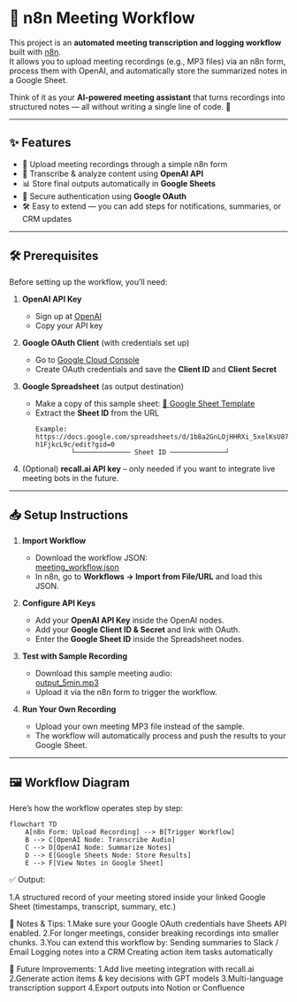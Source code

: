 # 📄 n8n Meeting Workflow

This project is an **automated meeting transcription and logging workflow** built with [n8n](https://n8n.io).  
It allows you to upload meeting recordings (e.g., MP3 files) via an n8n form, process them with OpenAI, and automatically store the summarized notes in a Google Sheet.

Think of it as your **AI-powered meeting assistant** that turns recordings into structured notes — all without writing a single line of code. 🚀

---

## ✨ Features

- 🎤 Upload meeting recordings through a simple n8n form
- 🤖 Transcribe & analyze content using **OpenAI API**
- 📊 Store final outputs automatically in **Google Sheets**
- 🔑 Secure authentication using **Google OAuth**
- 🛠️ Easy to extend — you can add steps for notifications, summaries, or CRM updates

---

## 🛠️ Prerequisites

Before setting up the workflow, you’ll need:

1. **OpenAI API Key**

   - Sign up at [OpenAI](https://platform.openai.com)
   - Copy your API key

2. **Google OAuth Client** (with credentials set up)

   - Go to [Google Cloud Console](https://console.cloud.google.com)
   - Create OAuth credentials and save the **Client ID** and **Client Secret**

3. **Google Spreadsheet** (as output destination)

   - Make a copy of this sample sheet: [📄 Google Sheet Template](https://docs.google.com/spreadsheets/u/1/d/14BvEzVVxExSyqQaNibzQVZy2v5YcDqLDZR8T3b4gVh8/copy)
   - Extract the **Sheet ID** from the URL
     ```
     Example: https://docs.google.com/spreadsheets/d/1b8a2GnLOjHHRXi_5xelKsU87DYEUuq8TP-h1FjkcL9c/edit?gid=0
              └────────────── Sheet ID ──────────────┘
     ```

4. (Optional) **recall.ai API key** – only needed if you want to integrate live meeting bots in the future.

---

## 📥 Setup Instructions

1. **Import Workflow**

   - Download the workflow JSON:  
     [meeting_workflow.json](https://raw.githubusercontent.com/roshanmishra86/building/refs/heads/main/module2/form_trigger_workflow.json)
   - In n8n, go to **Workflows → Import from File/URL** and load this JSON.

2. **Configure API Keys**

   - Add your **OpenAI API Key** inside the OpenAI nodes.
   - Add your **Google Client ID & Secret** and link with OAuth.
   - Enter the **Google Sheet ID** inside the Spreadsheet nodes.

3. **Test with Sample Recording**

   - Download this sample meeting audio:  
     [output_5min.mp3](https://github.com/roshanmishra86/building/blob/main/module2/output_5min.mp3)
   - Upload it via the n8n form to trigger the workflow.

4. **Run Your Own Recording**
   - Upload your own meeting MP3 file instead of the sample.
   - The workflow will automatically process and push the results to your Google Sheet.

---

## 🖼️ Workflow Diagram

Here’s how the workflow operates step by step:

```mermaid
flowchart TD
    A[n8n Form: Upload Recording] --> B[Trigger Workflow]
    B --> C[OpenAI Node: Transcribe Audio]
    C --> D[OpenAI Node: Summarize Notes]
    D --> E[Google Sheets Node: Store Results]
    E --> F[View Notes in Google Sheet]

```

✅ Output:

1.A structured record of your meeting stored inside your linked Google Sheet (timestamps, transcript, summary, etc.)

📌 Notes & Tips:
1.Make sure your Google OAuth credentials have Sheets API enabled.
2.For longer meetings, consider breaking recordings into smaller chunks.
3.You can extend this workflow by:
Sending summaries to Slack / Email
Logging notes into a CRM
Creating action item tasks automatically

🔮 Future Improvements:
1.Add live meeting integration with recall.ai
2.Generate action items & key decisions with GPT models
3.Multi-language transcription support
4.Export outputs into Notion or Confluence
